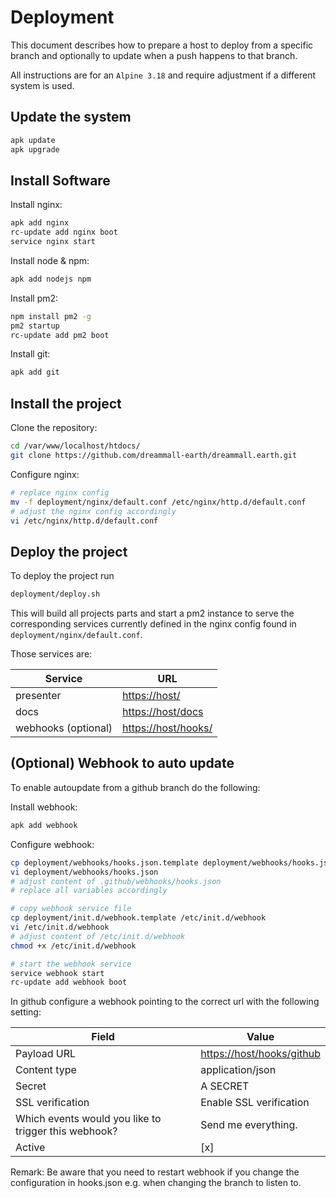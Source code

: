 # Deployment

This document describes how to prepare a host to deploy from a specific branch and optionally to update when a push happens to that branch.

All instructions are for an `Alpine 3.18` and require adjustment if a different system is used.

## Update the system
```bash
apk update
apk upgrade
```

## Install Software
Install nginx:
```bash
apk add nginx
rc-update add nginx boot
service nginx start
```

Install node & npm:
```bash
apk add nodejs npm
```

Install pm2:
```bash
npm install pm2 -g
pm2 startup
rc-update add pm2 boot
```

Install git:
```bash
apk add git
```

## Install the project

Clone the repository:
```bash
cd /var/www/localhost/htdocs/
git clone https://github.com/dreammall-earth/dreammall.earth.git
```

Configure nginx:
```bash
# replace nginx config
mv -f deployment/nginx/default.conf /etc/nginx/http.d/default.conf
# adjust the nginx config accordingly
vi /etc/nginx/http.d/default.conf
```

## Deploy the project

To deploy the project run
```bash
deployment/deploy.sh
```

This will build all projects parts and start a pm2 instance to serve the corresponding services currently defined in the nginx config found in `deployment/nginx/default.conf`.

Those services are:

| Service             | URL                                        |
|---------------------|--------------------------------------------|
| presenter           | [https://host/](https://host/)             |
| docs                | [https://host/docs](https://host/docs)     |
| webhooks (optional) | [https://host/hooks/](https://host/hooks/) |

## (Optional) Webhook to auto update

To enable autoupdate from a github branch do the following:

Install webhook:
```bash
apk add webhook
```

Configure webhook:
```bash
cp deployment/webhooks/hooks.json.template deployment/webhooks/hooks.json
vi deployment/webhooks/hooks.json
# adjust content of .github/webhooks/hooks.json
# replace all variables accordingly

# copy webhook service file
cp deployment/init.d/webhook.template /etc/init.d/webhook
vi /etc/init.d/webhook
# adjust content of /etc/init.d/webhook
chmod +x /etc/init.d/webhook

# start the webhook service
service webhook start
rc-update add webhook boot
```

In github configure a webhook pointing to the correct url with the following setting:

| Field                                                | Value                                                  |
|------------------------------------------------------|--------------------------------------------------------|
| Payload URL                                          | [https://host/hooks/github](https://host/hooks/github) |
| Content type                                         | application/json                                       |
| Secret                                               | A SECRET                                               |
| SSL verification                                     | Enable SSL verification                                |
| Which events would you like to trigger this webhook? | Send me everything.                                    |
| Active                                               | [x]                                                    |

Remark: Be aware that you need to restart webhook if you change the configuration in hooks.json e.g. when changing the branch to listen to.
